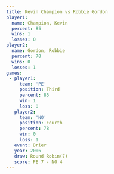 ```yaml
---
title: Kevin Champion vs Robbie Gordon
player1:               
  name: Champion, Kevin
  percent: 85          
  wins: 1              
  losses: 0            
player2:               
  name: Gordon, Robbie 
  percent: 78          
  wins: 0              
  losses: 1            
games:
 - player1:         
     team: 'PE'     
     position: Third
     percent: 85    
     win: 1         
     loss: 0        
   player2:          
     team: 'NO'      
     position: Fourth
     percent: 78     
     win: 0          
     loss: 1         
   event: Brier        
   year: 2006          
   draw: Round Robin(7)
   score: PE 7 - NO 4  
---
```


